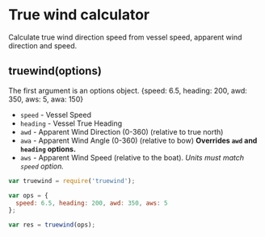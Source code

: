 # True wind calculator

Calculate true wind direction speed from vessel speed, apparent wind direction and speed.

## truewind(options)

The first argument is an options object.
{speed: 6.5, heading: 200, awd: 350, aws: 5, awa: 150}

* `speed` - Vessel Speed
* `heading` - Vessel True Heading
* `awd` - Apparent Wind Direction (0-360) (relative to true north)
* `awa` - Apparent Wind Angle (0-360) (relative to bow) **Overrides `awd` and `heading` options.**
* `aws` - Apparent Wind Speed (relative to the boat). _Units must match `speed` option._


```javascript
var truewind = require('truewind');

var ops = {
  speed: 6.5, heading: 200, awd: 350, aws: 5
};

var res = truewind(ops);

```

